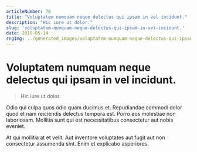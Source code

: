 ```yaml
---
articleNumber: 70
title: "Voluptatem numquam neque delectus qui ipsam in vel incidunt."
description: "Hic iure ut dolor."
slug: 'voluptatem-numquam-neque-delectus-qui-ipsam-in-vel-incidunt.'
date: 2019-05-14
rngImg: ../generated_images/voluptatem-numquam-neque-delectus-qui-ipsam-in-vel-incidunt..jpg
---
```


# Voluptatem numquam neque delectus qui ipsam in vel incidunt.

> Hic iure ut dolor.

Odio qui culpa quos odio quam ducimus et. Repudiandae commodi dolor quod et nam reiciendis delectus tempora est. Porro eos molestiae non laboriosam. Mollitia sunt qui est necessitatibus consectetur aut nobis eveniet.
 At qui mollitia at et velit. Aut inventore voluptates aut fugit aut non consectetur assumenda sint. Enim et explicabo asperiores.
